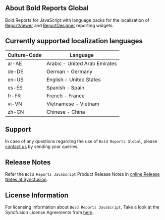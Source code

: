 ## About Bold Reports Global

Bold Reports for JavaScript with language packs for the localization of [ReportViewer](https://www.boldreports.com/embedded-reporting/javascript-report-viewer?utm_source=github&utm_medium=backlinks) and [ReportDesigner](https://www.boldreports.com/embedded-reporting/javascript-report-designer?utm_source=github&utm_medium=backlinks) reporting widgets.

## Currently supported localization languages

| Culture-Code | Language                       |
| ------------ | ------------------------------ |
| ar-AE        | Arabic - United Arab Emirates  |
| de-DE        | German - Germany               |
| en-US        | English - United States        |
| es-ES        | Spanish - Spain                |
| fr-FR        | French - France                |
| vi-VN        | Vietnamese - Vietnam           |
| zh-CN        | Chinese - China                |

## Support

In case of any questions regarding the use of `Bold Reports Global`, please [contact us](mailto:support@boldreports.com) by sending your queries.

## Release Notes

Refer the `Bold Reports JavaScript` Product Release Notes in [online Release Notes at Syncfusion](https://www.boldreports.com/release-history/).

## License Information

For licensing information about `Bold Reports JavaScript`, Take a look at the Syncfusion License Agreements from [here](https://www.boldreports.com/terms-of-use).